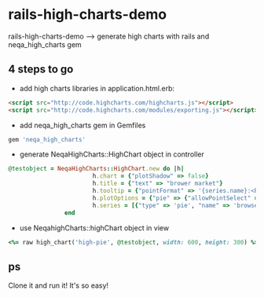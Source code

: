 rails-high-charts-demo
======================

rails-high-charts-demo --> generate high charts with rails and neqa_high_charts gem

4 steps to go
--------------------------------------------------------------------

* add high charts libraries in application.html.erb:

```html
<script src="http://code.highcharts.com/highcharts.js"></script>
<script src="http://code.highcharts.com/modules/exporting.js"></script>
```

* add neqa_high_charts gem in Gemfiles

```ruby
gem 'neqa_high_charts'
```

* generate NeqaHighCharts::HighChart object in controller

```ruby
@testobject = NeqaHighCharts::HighChart.new do |h|
                        h.chart = {"plotShadow" => false}
                        h.title = {"text" => "brower market"}
                        h.tooltip = {"pointFormat" => '{series.name}:<b>{point.percentage:.1f}%</b>'}
                        h.plotOptions = {"pie" => {"allowPointSelect" => true, "cursor" => 'pointer', "dataLabels" => {"enabled" => true, "color" => '#000000', "connectorColor" => '#000000', "format" => '<b>{point.name}</b>:{point.percentage:.1f} %'}}}
                        h.series = [{"type" => 'pie', "name" => 'browser share', "data" => [["firefox", 45.0], ["IE", 26.8], ["safari", 8.5], ["opera", 6.2], ["other", 0.7]]}]
                end
```

* use NeqahighCharts::highChart object in view

```ruby
<%= raw high_chart('high-pie', @testobject, width: 600, height: 300) %>
```

ps
----

Clone it and run it! It's so easy!

